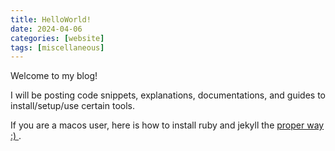 ```yaml
---
title: HelloWorld!
date: 2024-04-06
categories: [website]
tags: [miscellaneous]
---
```


Welcome to my blog!

I will be posting code snippets, explanations, documentations, and guides to install/setup/use certain tools.

If you are a macos user, here is how to install ruby and jekyll the [proper way :) ](https://jekyllrb.com/docs/installation/macos/).